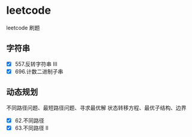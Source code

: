 # leetcode

leetcode 刷题

## 字符串

- [x] 557.反转字符串 III
- [x] 696.计数二进制子串

## 动态规划

不同路径问题、最短路径问题、寻求最优解
状态转移方程、最优子结构、边界

- [x] 62.不同路径
- [x] 63.不同路径 II
